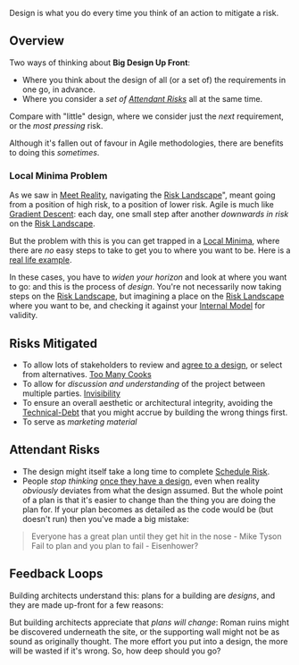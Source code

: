 Design is what you do every time you think of an action to mitigate a risk.

## Overview

Two ways of thinking about **Big Design Up Front**:

 - Where you think about the design of all (or a set of) the requirements in one go, in advance.
 - Where you consider a _set of [Attendant Risks](Attendant-Risk)_ all at the same time.
 
Compare with "little" design, where we consider just the _next_ requirement, or the _most pressing_ risk. 
 
Although it's fallen out of favour in Agile methodologies, there are benefits to doing this _sometimes_. 

### Local Minima Problem  

As we saw in [Meet Reality](Meeting-Reality), navigating the [Risk Landscape](Risk-Landscape)", meant going from a position of high risk, to a position of lower risk.  Agile is much like [Gradient Descent](): each day, one small step after another _downwards in risk_ on the [Risk Landscape](Risk-Landscape).

But the problem with this is you can get trapped in a [Local Minima](), where there are _no_ easy steps to take to get you to where you want to be.  Here is a [real life example](Tradeoffs).  

In these cases, you have to _widen your horizon_ and look at where you want to go:  and this is the process of _design_.  You're not necessarily now taking steps on the [Risk Landscape](Risk-Landscape), but imagining a place on the [Risk Landscape](Risk-Landscape) where you want to be, and checking it against your [Internal Model](Internal-Model) for validity.

## Risks Mitigated

 - To allow lots of stakeholders to review and [agree to a design](Sign-Off), or select from alternatives.  [Too Many Cooks](Too-Many-Cooks)
 - To allow for _discussion and understanding_ of the project between multiple parties.  [Invisibility](Invisibility)
 - To ensure an overall aesthetic or architectural integrity, avoiding the [Technical-Debt](Technical-Debt) that you might accrue by building the wrong things first.
 - To serve as *marketing material*

## Attendant Risks

 - The design might itself take a long time to complete [Schedule Risk](Schedule-Risk).
 - People _stop thinking_ [once they have a design](Map-And-Territory), even when reality _obviously_ deviates from what the design assumed.  But the whole point of a plan is that it's easier to change than the thing you are doing the plan for.  If your plan becomes as detailed as the code would be (but doesn't run) then you've made a big mistake:  
 
> Everyone has a great plan until they get hit in the nose - Mike Tyson
> Fail to plan and you plan to fail - Eisenhower?


## Feedback Loops



Building architects understand this:   plans for a building are _designs_, and they are made up-front for a few reasons:


But building architects appreciate that _plans will change_:  Roman ruins might be discovered underneath the site, or the supporting wall might not be as sound as originally thought.  The more effort you put into a design, the more will be wasted if it's wrong.  So, how deep should you go?
